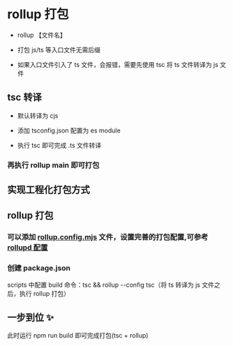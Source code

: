 # rollup 打包

- rollup 【文件名】

- 打包 js/ts 等入口文件无需后缀

- 如果入口文件引入了 ts 文件，会报错，需要先使用 tsc 将 ts 文件转译为 js 文件

## tsc 转译

- 默认转译为 cjs

- 添加 tsconfig.json 配置为 es module

- 执行 tsc 即可完成 .ts 文件转译

### 再执行 rollup main 即可打包

## 实现工程化打包方式

## rollup 打包

### 可以添加 [rollup.config.mjs](/rollup.config.mjs) 文件，设置完善的打包配置,可参考[rollupd 配置](https://cn.rollupjs.org/configuration-options/)

### 创建 package.json

scripts 中配置 build 命令：tsc && rollup --config tsc（将 ts 转译为 js 文件之后，执行 rollup 打包）

## 一步到位 ✨

此时运行 npm run build 即可完成打包(tsc + rollup)
